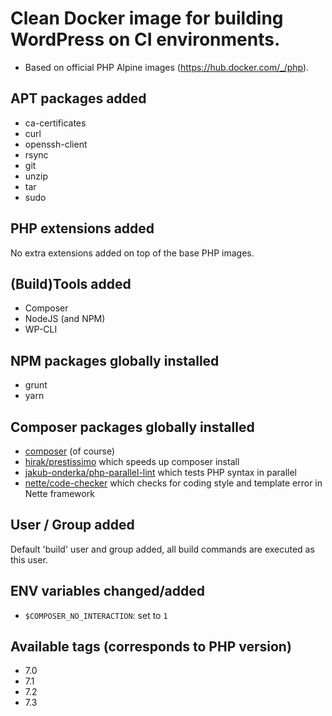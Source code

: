 # Clean Docker image for building WordPress on CI environments.

* Based on official PHP Alpine images (https://hub.docker.com/_/php).

## APT packages added

* ca-certificates
* curl
* openssh-client
* rsync
* git
* unzip
* tar
* sudo

## PHP extensions added

No extra extensions added on top of the base PHP images.

## (Build)Tools added

* Composer
* NodeJS (and NPM)
* WP-CLI

## NPM packages globally installed

* grunt
* yarn

## Composer packages globally installed

* [composer](https://getcomposer.org/) (of course)
* [hirak/prestissimo](https://github.com/hirak/prestissimo) which speeds up composer install
* [jakub-onderka/php-parallel-lint](https://github.com/JakubOnderka/PHP-Parallel-Lint) which tests PHP syntax in parallel
* [nette/code-checker](https://github.com/nette/code-checker) which checks for coding style and template error in Nette framework
 
## User / Group added

Default 'build' user and group added, all build commands are executed as this user.

## ENV variables changed/added

* `$COMPOSER_NO_INTERACTION`: set to `1`

## Available tags (corresponds to PHP version)

* 7.0
* 7.1
* 7.2
* 7.3
